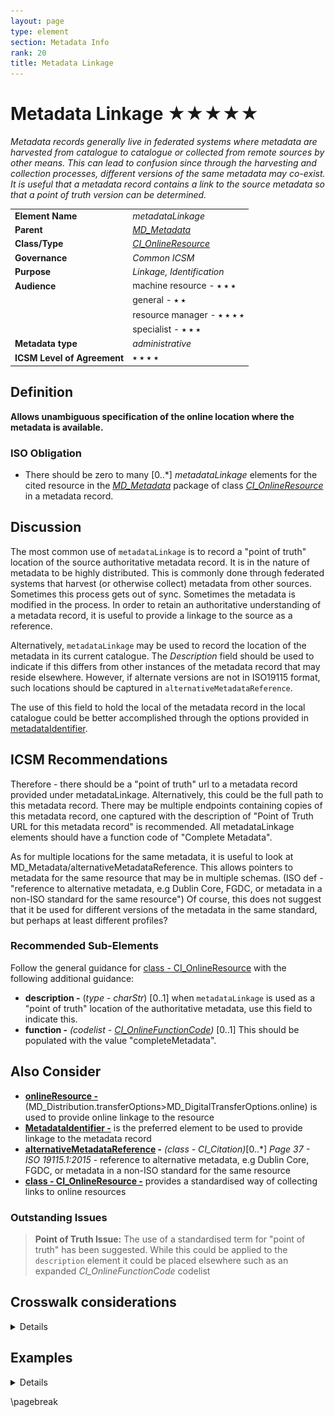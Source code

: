 ```yaml
---
layout: page
type: element
section: Metadata Info
rank: 20
title: Metadata Linkage
---
```

# Metadata Linkage ★★★★★

*Metadata records generally live in federated systems where metadata are harvested from catalogue to catalogue or collected from remote sources by other means. This can lead to confusion since through the harvesting and collection processes, different versions of the same metadata may co-exist. It is useful that a metadata record contains a link to the source metadata so that a point of truth version can be determined.*

| | |
| --- | --- |
| **Element Name** | *metadataLinkage* |
| **Parent** | *[MD_Metadata](./class-MD_Metadata)* |
| **Class/Type** | *[CI_OnlineResource](./class-CI_OnlineResource)* |
| **Governance** | *Common ICSM* |
| **Purpose** | *Linkage, Identification* |
| **Audience** | machine resource - ⭑ ⭑ ⭑ |
| | general - ⭑ ⭑ |
| | resource manager - ⭑ ⭑ ⭑ ⭑ |
| | specialist - ⭑ ⭑ ⭑ |
| **Metadata type** | *administrative* |
| **ICSM Level of Agreement** | ⭑ ⭑ ⭑ ⭑ |

## Definition
**Allows unambiguous specification of the online location where the metadata is available.**

### ISO Obligation
- There should be zero to many [0..\*] *metadataLinkage* elements for the cited resource in the *[MD_Metadata](./class-MD_Metadata)* package of class *[CI_OnlineResource](./class-CI_OnlineResource)* in a metadata record.

## Discussion
The most common use of `metadataLinkage` is to record a "point of truth" location of the source authoritative metadata record. It is in the nature of metadata to be highly distributed. This is commonly done through federated systems that harvest (or otherwise collect) metadata from other sources. Sometimes this process gets out of sync. Sometimes the metadata is modified in the process. In order to retain an authoritative understanding of a metadata record, it is useful to provide a linkage to the source as a reference.

Alternatively, `metadataLinkage` may be used to record the location of the metadata in its current catalogue. The *Description* field should be used to indicate if this differs from other instances of the metadata record that may reside elsewhere. However, if alternate versions are not in ISO19115 format, such locations should be captured in `alternativeMetadataReference`.

The use of this field to hold the local of the metadata record in the local catalogue could be better accomplished through the options provided in [metadataIdentifier](./MetadataIdentifier).

## ICSM Recommendations

Therefore - there should be a "point of truth" url to a metadata record provided under metadataLinkage. Alternatively, this could be the full path to this metadata record. There may be multiple endpoints containing copies of this metadata record, one captured with the description of "Point of Truth URL for this metadata record" is recommended.
All metadataLinkage elements should have a function code of "Complete Metadata".

As for multiple locations for the same metadata, it is useful to look at MD_Metadata/alternativeMetadataReference. This allows pointers to metadata for the same resource that may be in multiple schemas. (ISO def - "reference to alternative metadata, e.g Dublin Core, FGDC, or metadata in a non-ISO standard for the same resource") Of course, this does not suggest that it be used for different versions of the metadata in the same standard, but perhaps at least different profiles?

### Recommended Sub-Elements

Follow the general guidance for [class - CI_OnlineResource](./class-CI_OnlineResource) with the following additional guidance:

- **description -** (*type - charStr*) [0..1] when `metadataLinkage` is used as a "point of truth" location of the authoritative metadata, use this field to indicate this.
- **function -** *(codelist - [CI_OnlineFunctionCode](http://wiki.esipfed.org/index.php/ISO_19115-3_Codelists#CI_OnLineFunctionCode))* [0..1] This should be populated with the value "completeMetadata".

## Also Consider

- **[onlineResource -](./DistributionInfo)** (MD_Distribution.transferOptions>MD_DigitalTransferOptions.online) is used to provide online linkage to the resource 
- **[MetadataIdentifier -](./MetadataIdentifier)** is the preferred element to be used to provide linkage to the metadata record
- **[alternativeMetadataReference](http://geos.whu.edu.cn/ont/iso19115/metadata.html#d4e52) -** *(class - CI_Citation)*[0..\*] *Page 37 - ISO 19115.1:2015* - reference to alternative metadata, e.g Dublin Core, FGDC, or metadata in a non-ISO standard for the same resource
- **[class - CI_OnlineResource -](./class-CI_OnlineResource)** provides a standardised way of collecting links to online resources 

### Outstanding Issues

> **Point of Truth Issue:**
The use of a standardised term for "point of truth" has been suggested. While this could be applied to the `description` element it could be placed elsewhere such as an expanded *CI_OnlineFunctionCode* codelist

## Crosswalk considerations

<details>

### ISO19139

As this is a new element to allow unambiguous specification of the online location where the metadata is available, there are no reliable elements to crosswalk.

### Dublin core / CKAN / data.gov.au

In Dublin Core, the identifier element is described as holding a reference to the resource (not the metadata). However, in the case of metadata records harvested by a higher level CKAN like catalogue, we view the complete metadata record as the resource. It is also a standard practice that the DC Identifier field to be resolvable. For a Dublin Core metadata record harvested via CSW from an ISO 19115-1 record, it is important that that record links to something that can be dereferenced. That something is held in the identifier field and should be the location URL/URI for the metadata. IF the ISO 19115-1 identifier element is only an unresolvable UUID, the metadataLinkage element may be a better choice to populate the DC Identifier field.

### DCAT

May map to `dct:identifier` if `metadataIdentifier` is unresolvable

### RIF-CS

May map to `Key Identifier` if `metadataIdentifier` is unresolvable

</details>

## Examples

<details>

### XML

```
<mdb:MD_Metadata>
....
 <mdb:metadataLinkage>
  <cit:CI_OnlineResource>
   <cit:linkage>
    <gco:CharacterString>
    http://geodata.nz/geonetwork/srv/eng/metadata/
    314eb989-3771-4c24-a399-d22631973279
    </gco:CharacterString>
   </cit:linkage>
   <cit:description>
    <gco:CharacterString>Point of truth URL of this metadata record
    </gco:CharacterString>
   </cit:description>
   <cit:function>
    <cit:CI_OnLineFunctionCode 
    codeList="https://schemas.isotc211.org/19115/resources/Codelist/cat
    /codelists.xml#CI_OnLineFunctionCode" codeListValue="completeMetadata"/>
   </cit:function>
  </cit:CI_OnlineResource>
 </mdb:metadataLinkage>
....
</mdb:MD_Metadata>
```

\pagebreak

### UML diagrams
Recommended elements highlighted in yellow

![MDLinkage](../images/MetadataLinkageUML.png)

</details>

\pagebreak

